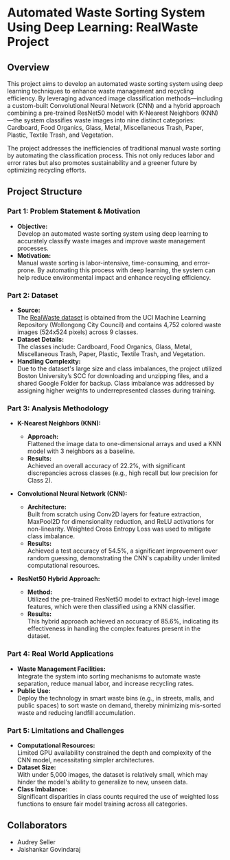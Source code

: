 # Automated Waste Sorting System Using Deep Learning: RealWaste Project

## Overview
This project aims to develop an automated waste sorting system using deep learning techniques to enhance waste management and recycling efficiency. By leveraging advanced image classification methods—including a custom-built Convolutional Neural Network (CNN) and a hybrid approach combining a pre-trained ResNet50 model with K-Nearest Neighbors (KNN)—the system classifies waste images into nine distinct categories: Cardboard, Food Organics, Glass, Metal, Miscellaneous Trash, Paper, Plastic, Textile Trash, and Vegetation.

The project addresses the inefficiencies of traditional manual waste sorting by automating the classification process. This not only reduces labor and error rates but also promotes sustainability and a greener future by optimizing recycling efforts.

## Project Structure

### Part 1: Problem Statement & Motivation
- **Objective:**  
  Develop an automated waste sorting system using deep learning to accurately classify waste images and improve waste management processes.
- **Motivation:**  
  Manual waste sorting is labor-intensive, time-consuming, and error-prone. By automating this process with deep learning, the system can help reduce environmental impact and enhance recycling efficiency.

### Part 2: Dataset
- **Source:**  
  The [RealWaste dataset](https://archive.ics.uci.edu/dataset/908/realwaste) is obtained from the UCI Machine Learning Repository (Wollongong City Council) and contains 4,752 colored waste images (524x524 pixels) across 9 classes.
- **Dataset Details:**  
  The classes include: Cardboard, Food Organics, Glass, Metal, Miscellaneous Trash, Paper, Plastic, Textile Trash, and Vegetation.
- **Handling Complexity:**  
  Due to the dataset's large size and class imbalances, the project utilized Boston University’s SCC for downloading and unzipping files, and a shared Google Folder for backup. Class imbalance was addressed by assigning higher weights to underrepresented classes during training.

### Part 3: Analysis Methodology
- **K-Nearest Neighbors (KNN):**
  - **Approach:**  
    Flattened the image data to one-dimensional arrays and used a KNN model with 3 neighbors as a baseline.
  - **Results:**  
    Achieved an overall accuracy of 22.2%, with significant discrepancies across classes (e.g., high recall but low precision for Class 2).
  
- **Convolutional Neural Network (CNN):**
  - **Architecture:**  
    Built from scratch using Conv2D layers for feature extraction, MaxPool2D for dimensionality reduction, and ReLU activations for non-linearity. Weighted Cross Entropy Loss was used to mitigate class imbalance.
  - **Results:**  
    Achieved a test accuracy of 54.5%, a significant improvement over random guessing, demonstrating the CNN's capability under limited computational resources.
  
- **ResNet50 Hybrid Approach:**
  - **Method:**  
    Utilized the pre-trained ResNet50 model to extract high-level image features, which were then classified using a KNN classifier.
  - **Results:**  
    This hybrid approach achieved an accuracy of 85.6%, indicating its effectiveness in handling the complex features present in the dataset.

### Part 4: Real World Applications
- **Waste Management Facilities:**  
  Integrate the system into sorting mechanisms to automate waste separation, reduce manual labor, and increase recycling rates.
- **Public Use:**  
  Deploy the technology in smart waste bins (e.g., in streets, malls, and public spaces) to sort waste on demand, thereby minimizing mis-sorted waste and reducing landfill accumulation.

### Part 5: Limitations and Challenges
- **Computational Resources:**  
  Limited GPU availability constrained the depth and complexity of the CNN model, necessitating simpler architectures.
- **Dataset Size:**  
  With under 5,000 images, the dataset is relatively small, which may hinder the model's ability to generalize to new, unseen data.
- **Class Imbalance:**  
  Significant disparities in class counts required the use of weighted loss functions to ensure fair model training across all categories.

## Collaborators
- Audrey Seller
- Jaishankar Govindaraj
